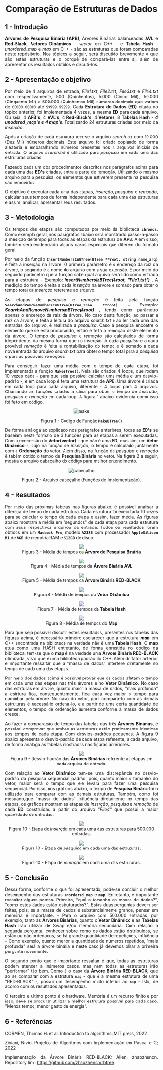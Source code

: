 <div align="justify">

<div align="center">

# Comparação de Estruturas de Dados 

</div>

## 1 - Introdução

**Árvores de Pesquisa Binária (APB)**, Árvores Binárias balanceadas **AVL** e **Red-Black**, **Vetores Dinâmicos** - *vector* em C++ - e **Tabela Hash** - *unordered_map* e *map* em C++ - são as estruturas que foram comparadas neste repósitorio. Nos tópicos a seguir, será discutido brevemente o que são estas estruturas e o porquê de compará-las entre si, além de apresentar os resultados obtidos e discuti-los.

## 2 - Apresentação e objetivo

Por meio de 4 arquivos de entrada, *File1.txt*, *File2.txt*, *File3.txt* e *File4.txt* com respectivamente, 500 (Quinhentos), 5.000 (Cinco Mil), 50.000 (Cinquenta Mil) e 500.000 (Quinhentos Mil) números decimais que variam de `00000.00000` até `99999.99999`. Cada **Estrutura de Dados (ED)** citada no tópico anterior, foi implementada 4 vezes, a mesma  **ED** para cada arquivo. Ou seja, 4 **APB's**, 4 **AVL's**, 4 **Red-Black's**, 4 **Vetores**, 8 **Tabelas Hash** - ***4 unodered_map's e 4 map's***. Totalizando 24 estruturas criadas por meio da *inserção*.

Após a criação de cada estrutura tem-se o arquivo *search.txt* com 10.000 (Dez Mil) números decimais. Este arquivo foi criado copiando de forma aleatória e embaralhando números presentes nos 4 arquivos iniciais de entrada. O arquivo *search.txt*  é utilizado para *pesquisa* em cada uma das estruturas criadas.

Fazendo cada um dos procedimentos descritos nos parágrafos acima para cada uma das **ED's** criadas, entra a parte de remoção. Utilizando o mesmo arquivo para a pesquisa, os elementos que estiverem presente na pesquisa são removidos.

O objetivo é executar cada uma das etapas, *inserção*, *pesquisa* e *remoção*, calcular seus tempos de forma independente para cada uma das estruturas e assim, análisar, apresentar seus resultados.

## 3 - Metodologia

Os tempos das etapas são computados por meio da biblioteca **`chronos`**. Como exemplo geral, nos parágrafos abaixo será monstrado passo-a-passo a medição de tempo para todas as etapas da estrutura de **APB**. Além disso, também será evidenciado alguns casos especiais que diferem do formato geral.

Por meio da função **`InsertNumbersInBTree(Btree **root, string name_arq)`** é feita a inserção na árvore. O primeiro parâmetro é o endereço da raiz da árvore, o segundo é o nome do arquivo com a sua extensão. É por meio do segundo parâmetro que a função sabe qual arquivo será lido como entrada para a estrutura - Exemplo: ***InsertNumbersInBTree(&root, "File1.txt")*** . A medição do tempo é feita a cada *inserção* na árvore e somado para obter o tempo total de *inserção* referente ao arquivo.

As etapas de *pesquisa* e *remoção* é feita pela função  **`SearchAndRemoveNumbersInBTree(BTree_Tree **root)`** - Exemplo: ***SearchAndRemoveNumbersInBTree(&root)*** , tendo como parâmetro apenas o endereço da raiz da árvore. No caso desta função, ao passar a raiz da árvore, é feita a leitura do arquivo *search.txt* e ao ler cada uma das entradas do arquivo, é realizada a *pesquisa*. Caso a pesquisa encontre o elemento que se está procurando, então é feita a remoção deste elemento da árvore. O tempo de *pesquisa* e *remoção* são calculados de forma idependente, da mesma forma que na inserção. A cada *pesquisa* e a cada provável *remoção* é feita a contabilização do tempo e é somado a cada nova entrada do arquivo *search.txt* para obter o tempo total para a *pesquisa* e para as possíveis remoções.

Para conseguir fazer uma média com o tempo de cada etapa, foi implementada a função **`MakeBTree()`**. Nela são criados 4 loops, que rodam 10 vezes cada - para que seja possível calcular uma média e um desvio-padrão -, e em cada loop é feita uma estrutura de **APB**. Uma árvore é criada em cada loop para cada arquivo, diferente - 4 loops para 4 arquivos. Chamando as funções criadas a cima para obter o tempo de *insercão*, *pesquisa* e *remoção* em cada loop. A figura 1 abaixo, evidencia como isso foi feito em código.

<div align="center">

![make](./assets/makebtree.png "makebtree.png")

Figura 1 - Código de Função **`MakeBTree()`**
</div>

De forma análoga ao explicado nos parágrafos anteriores, todas as **ED's** se baseiam neste formato de 3 funções para as etapas a serem executadas. Com a execessão do **Vetor(vector)** - que não é uma **ED**, mas sim, um **Vetor Dinâmico** -, cujo na função de *inserção*, o tempo é calculado juntamente com a **Ordenação** do vetor. Além disso, na função de *pesquisa* e *remoção* é tabém obtido o tempo de **Pesquisa Binária** no vetor. Na figura 2 a seguir, mostra o arquivo cabeçalho do código para melhor entendimento.

<div align="center">

![cabecalho](./assets/cabecalho.png "cabecalho.png")

Figura 2 - Arquivo cabeçalho (Funções de Implementação).
</div>


## 4 - Resultados

Por meio das próximas tabelas nas figuras abaixo, é possível analisar a difereça de tempo de cada estrutura. Cada estrutura foi executada 10 vezes para se calcular o tempo de cada etapa e assim, fazer média. As figuras abaixo mostram a média em "segundos" de cada etapa para cada estrutura com seus respectivos arquivos de entrada. Todos os resultados foram obtidos em um **`Macbook Pro`**, modelo **`A2338`** com processador **`AppleSilicon M1`** de **`8GB`** de memória RAM e **`512GB`** de disco.

<div align="center">

![](assets/apb.png)<br>Figura 3 - Média de tempos da **Árvore de Pesquisa Binária**

![](assets/avl.png)<br>Figura 4 - Média de tempos da **Árvore Binária AVL**

![](assets/rb.png)<br>Figura 5 - Média de tempos da **Árvore Binária RED-BLACK**

![](assets/vec.png)<br>Figura 6 - Média de tempos do **Vetor Dinâmico**

![](assets/hash_umap.png)<br>Figura 7 - Média de tempos da **Tabela Hash**

![](assets/map.png)<br>Figura 8 - Média de tempos do **Map**

</div>

Para que seja possível discutir estes resultados, presentes nas tabelas das figuras acima, é necessário primeiro esclarecer que a estrutura ***map*** em C++ encontrada na biblioteca *<map>* na verdade não é uma **Tabela Hash**. O **map** atua como uma HASH entretanto, de forma enrustida no código da biblioteca, tem-se que o **map** é na verdade uma **Árvore Binária RED-BLACK** otimizada, visto que é uma biblioteca padrão do C++. Além do fator anterior é importante ressaltar que a "massa de dados" interfere diretamente no tempo de cada uma das etapas.

Por meio dos dados acima é possível provar que os dados afetam o tempo em cada uma das etapas nas três árvores e no **Vetor Dinâmico**. No caso das estrturas em árvore, quanto maior a massa de dados, "mais profunda" a estrtura fica, consequentemente, fica cada vez maior o tempo para caminhar pela árvore. No caso do vetor, para compará-lo com as demais estruturas é necessário ordena-lo, e a partir de uma certa quantidade de elementos, o tempo de ordenação aumenta conforme a massa de dados cresce.

Ao fazer a comparação de tempo das tabelas das três **Árvores Binárias**, é possível comprovar que ambas as estruturas estão praticamente identicas aos tempos de cada etapa. Com desvios-padrões pequenos. A figura 9 abaixo apresenta o desvio-padrão de cada etapa referente, a cada arquivo, de forma análoga as tabelas mostradas nas figuras anteriores.

<div align="center">

![](assets/dp-ab.png)<br>Figura 9 - Desvio-Padrão das **Árvores Binárias** referente as etapas em cada arquivo de entrada.

</div>

Com relação ao **Vetor Dinâmico** tem-se uma discrepância no desvio-padrão da pesquisa sequencial padrão, pois, quanto maior o tamanho do vetor, maior será o tempo que ele levará para fazer uma pesquisa sequencial. Por isso, nos gráficos abaixo, o tempo de **Pesquisa Binária** foi o utilizado para comparar com as demais estruturas. Também, como foi mostrado,que "massa de dados" influência  diretamente no tempo das etapas, os gráficos mostram as etapas de *inserção*, *pesquisa* e *remoção* de cada **ED** construídas a partir do arquivo *"File4"* que possui a maior quantidade de entradas.

<div align="center">

![](assets/insert.png)<br>Figura 10 - Etapa de *inserção* em cada uma das estruturas para 500.000 entradas.

![](assets/search.png)<br>Figura 10 - Etapa de *pesquisa* em cada uma das estruturas.

![](assets/remove.png)<br>Figura 10 - Etapa de *remoção* em cada uma das estruturas.

</div>

## 5 - Conclusão

Dessa forma, conforme o que foi apresentado, pode-se concluir o melhor desempenho das estruturas **`unordered_map`** e **`map`**. Entretanto, é importante ressaltar alguns pontos. Primeiro, "qual o tamanho da massa de dados?", "como estes dados estão estruturados?". Estas duas perguntas devem ser feitas, pois, se a massa de dados é substancialmente grande, pensar em memória é importante. - Para o arquivo com 500.000 entradas, por exemplo, tanto as **Árvores Binárias**, quanto o **Vetor Dinâmico** e as **Tabelas Hash** irão utilizar de Swap e/ou memória secundária. Com relação a segunda pergunta, conhecer sobre como os dados estão distribuídos, se estão ou não ordenados, se há grande quantidade de repetições, influência - Como exemplo, quanto menor a quantidade de números repetidos, "mais profunda" será a árvore binária e neste caso já devemos olhar a primeira pergunta novamente.

O segundo ponto que é importante ressaltar é que, todas as estruturas podem atender a inúmeros casos, mas nem todas as estruturas irão "performar" tão bem. Como é o caso da **Árvore Binária RED-BLACK**, que ao se comparar com a estrutura **`map`** - que é a mesma estrutura de uma "RED-BLACK" -, possui um desempenho muito inferior ao **`map`** - Isto, de acordo com os resultados apresentados.

O terceiro e ultimo ponto é o hardware. Memória é um recurso finito e por isso, deve se procurar utilizar a melhor estrutura possível para cada caso. "Menos tempo, menor gasto de energia".

## 6 - Referências

CORMEN, Thomas H. et al. Introduction to algorithms. MIT press, 2022.

Ziviani, Nívio. Projetos de Algoritmos com Implementação em Pascal e C; 2022.

Implementação da Árvore Binária RED-BLACK: Allen, zhaozhencn. Repository link: https://github.com/zhaozhencn/rbtree.


</div>
